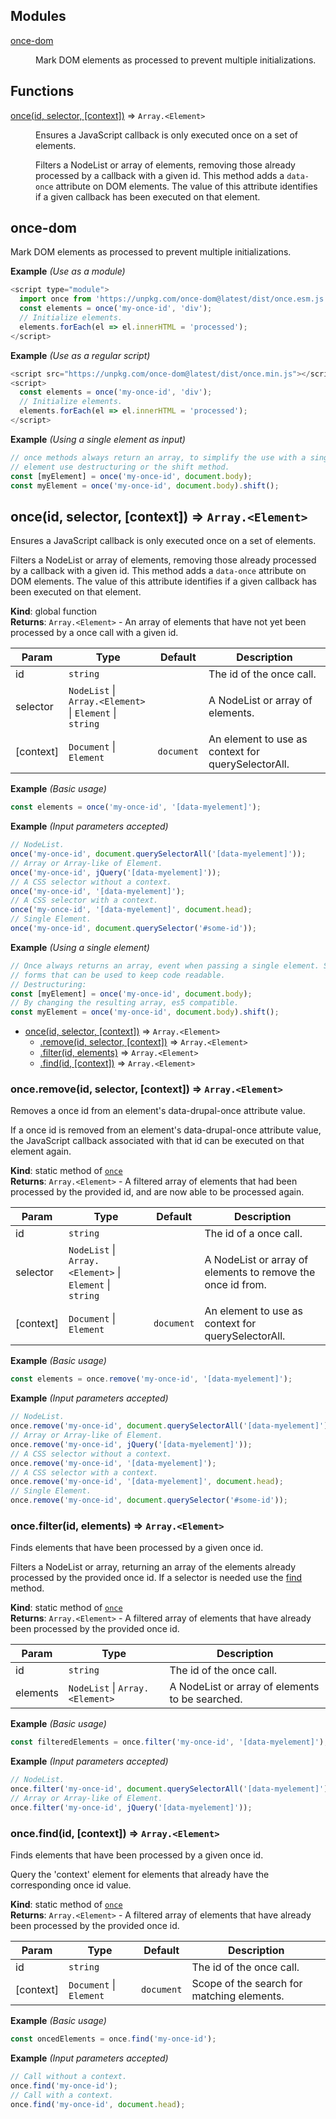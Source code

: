 ## Modules

<dl>
<dt><a href="#module_once-dom">once-dom</a></dt>
<dd><p>Mark DOM elements as processed to prevent multiple initializations.</p>
</dd>
</dl>

## Functions

<dl>
<dt><a href="#once">once(id, selector, [context])</a> ⇒ <code>Array.&lt;Element&gt;</code></dt>
<dd><p>Ensures a JavaScript callback is only executed once on a set of elements.</p>
<p>Filters a NodeList or array of elements, removing those already processed
by a callback with a given id.
This method adds a <code>data-once</code> attribute on DOM elements. The value of
this attribute identifies if a given callback has been executed on that
element.</p>
</dd>
</dl>

<a name="module_once-dom"></a>

## once-dom
Mark DOM elements as processed to prevent multiple initializations.

**Example** *(Use as a module)*  
```js
<script type="module">
  import once from 'https://unpkg.com/once-dom@latest/dist/once.esm.js';
  const elements = once('my-once-id', 'div');
  // Initialize elements.
  elements.forEach(el => el.innerHTML = 'processed');
</script>
```
**Example** *(Use as a regular script)*  
```js
<script src="https://unpkg.com/once-dom@latest/dist/once.min.js"></script>
<script>
  const elements = once('my-once-id', 'div');
  // Initialize elements.
  elements.forEach(el => el.innerHTML = 'processed');
</script>
```
**Example** *(Using a single element as input)*  
```js
// once methods always return an array, to simplify the use with a single
// element use destructuring or the shift method.
const [myElement] = once('my-once-id', document.body);
const myElement = once('my-once-id', document.body).shift();
```
<a name="once"></a>

## once(id, selector, [context]) ⇒ <code>Array.&lt;Element&gt;</code>
Ensures a JavaScript callback is only executed once on a set of elements.

Filters a NodeList or array of elements, removing those already processed
by a callback with a given id.
This method adds a `data-once` attribute on DOM elements. The value of
this attribute identifies if a given callback has been executed on that
element.

**Kind**: global function  
**Returns**: <code>Array.&lt;Element&gt;</code> - An array of elements that have not yet been processed by a once call
  with a given id.  

| Param | Type | Default | Description |
| --- | --- | --- | --- |
| id | <code>string</code> |  | The id of the once call. |
| selector | <code>NodeList</code> \| <code>Array.&lt;Element&gt;</code> \| <code>Element</code> \| <code>string</code> |  | A NodeList or array of elements. |
| [context] | <code>Document</code> \| <code>Element</code> | <code>document</code> | An element to use as context for querySelectorAll. |

**Example** *(Basic usage)*  
```js
const elements = once('my-once-id', '[data-myelement]');
```
**Example** *(Input parameters accepted)*  
```js
// NodeList.
once('my-once-id', document.querySelectorAll('[data-myelement]'));
// Array or Array-like of Element.
once('my-once-id', jQuery('[data-myelement]'));
// A CSS selector without a context.
once('my-once-id', '[data-myelement]');
// A CSS selector with a context.
once('my-once-id', '[data-myelement]', document.head);
// Single Element.
once('my-once-id', document.querySelector('#some-id'));
```
**Example** *(Using a single element)*  
```js
// Once always returns an array, event when passing a single element. Some
// forms that can be used to keep code readable.
// Destructuring:
const [myElement] = once('my-once-id', document.body);
// By changing the resulting array, es5 compatible.
const myElement = once('my-once-id', document.body).shift();
```

* [once(id, selector, [context])](#once) ⇒ <code>Array.&lt;Element&gt;</code>
    * [.remove(id, selector, [context])](#once.remove) ⇒ <code>Array.&lt;Element&gt;</code>
    * [.filter(id, elements)](#once.filter) ⇒ <code>Array.&lt;Element&gt;</code>
    * [.find(id, [context])](#once.find) ⇒ <code>Array.&lt;Element&gt;</code>

<a name="once.remove"></a>

### once.remove(id, selector, [context]) ⇒ <code>Array.&lt;Element&gt;</code>
Removes a once id from an element's data-drupal-once attribute value.

If a once id is removed from an element's data-drupal-once attribute value,
the JavaScript callback associated with that id can be executed on that
element again.

**Kind**: static method of [<code>once</code>](#once)  
**Returns**: <code>Array.&lt;Element&gt;</code> - A filtered array of elements that had been processed by the provided id,
  and are now able to be processed again.  

| Param | Type | Default | Description |
| --- | --- | --- | --- |
| id | <code>string</code> |  | The id of a once call. |
| selector | <code>NodeList</code> \| <code>Array.&lt;Element&gt;</code> \| <code>Element</code> \| <code>string</code> |  | A NodeList or array of elements to remove the once id from. |
| [context] | <code>Document</code> \| <code>Element</code> | <code>document</code> | An element to use as context for querySelectorAll. |

**Example** *(Basic usage)*  
```js
const elements = once.remove('my-once-id', '[data-myelement]');
```
**Example** *(Input parameters accepted)*  
```js
// NodeList.
once.remove('my-once-id', document.querySelectorAll('[data-myelement]'));
// Array or Array-like of Element.
once.remove('my-once-id', jQuery('[data-myelement]'));
// A CSS selector without a context.
once.remove('my-once-id', '[data-myelement]');
// A CSS selector with a context.
once.remove('my-once-id', '[data-myelement]', document.head);
// Single Element.
once.remove('my-once-id', document.querySelector('#some-id'));
```
<a name="once.filter"></a>

### once.filter(id, elements) ⇒ <code>Array.&lt;Element&gt;</code>
Finds elements that have been processed by a given once id.

Filters a NodeList or array, returning an array of the elements already
processed by the provided once id. If a selector is needed use the [find](#once.find) method.

**Kind**: static method of [<code>once</code>](#once)  
**Returns**: <code>Array.&lt;Element&gt;</code> - A filtered array of elements that have already been processed by the
  provided once id.  

| Param | Type | Description |
| --- | --- | --- |
| id | <code>string</code> | The id of the once call. |
| elements | <code>NodeList</code> \| <code>Array.&lt;Element&gt;</code> | A NodeList or array of elements to be searched. |

**Example** *(Basic usage)*  
```js
const filteredElements = once.filter('my-once-id', '[data-myelement]');
```
**Example** *(Input parameters accepted)*  
```js
// NodeList.
once.filter('my-once-id', document.querySelectorAll('[data-myelement]'));
// Array or Array-like of Element.
once.filter('my-once-id', jQuery('[data-myelement]'));
```
<a name="once.find"></a>

### once.find(id, [context]) ⇒ <code>Array.&lt;Element&gt;</code>
Finds elements that have been processed by a given once id.

Query the 'context' element for elements that already have the
corresponding once id value.

**Kind**: static method of [<code>once</code>](#once)  
**Returns**: <code>Array.&lt;Element&gt;</code> - A filtered array of elements that have already been processed by the
  provided once id.  

| Param | Type | Default | Description |
| --- | --- | --- | --- |
| id | <code>string</code> |  | The id of the once call. |
| [context] | <code>Document</code> \| <code>Element</code> | <code>document</code> | Scope of the search for matching elements. |

**Example** *(Basic usage)*  
```js
const oncedElements = once.find('my-once-id');
```
**Example** *(Input parameters accepted)*  
```js
// Call without a context.
once.find('my-once-id');
// Call with a context.
once.find('my-once-id', document.head);
```
